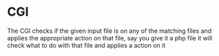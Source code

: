 # CGI

The CGI checks if the given input file is on any of the matching files
and applies the appropriate action on that file, say you give it a php
file it will check what to do with that file and applies a action on it